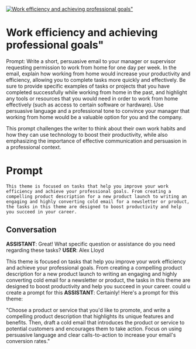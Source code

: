 
[![Work efficiency and achieving professional goals"](https://flow-prompt-covers.s3.us-west-1.amazonaws.com/icon/vintage/vint_7.png)]()
# Work efficiency and achieving professional goals" 
Prompt: Write a short, persuasive email to your manager or supervisor requesting permission to work from home for one day per week. In the email, explain how working from home would increase your productivity and efficiency, allowing you to complete tasks more quickly and effectively. Be sure to provide specific examples of tasks or projects that you have completed successfully while working from home in the past, and highlight any tools or resources that you would need in order to work from home effectively (such as access to certain software or hardware). Use persuasive language and a professional tone to convince your manager that working from home would be a valuable option for you and the company.



This prompt challenges the writer to think about their own work habits and how they can use technology to boost their productivity, while also emphasizing the importance of effective communication and persuasion in a professional context.

# Prompt

```
This theme is focused on tasks that help you improve your work efficiency and achieve your professional goals. From creating a compelling product description for a new product launch to writing an engaging and highly converting cold email for a newsletter or product, the tasks in this theme are designed to boost productivity and help you succeed in your career.
```

## Conversation

**ASSISTANT**: Great! What specific question or assistance do you need regarding these tasks?
**USER**: Alex Lloyd

This theme is focused on tasks that help you improve your work efficiency and achieve your professional goals. From creating a compelling product description for a new product launch to writing an engaging and highly converting cold email for a newsletter or product, the tasks in this theme are designed to boost productivity and help you succeed in your career. could u create a prompt for this
**ASSISTANT**: Certainly! Here's a prompt for this theme:



"Choose a product or service that you'd like to promote, and write a compelling product description that highlights its unique features and benefits. Then, draft a cold email that introduces the product or service to potential customers and encourages them to take action. Focus on using persuasive language and clear calls-to-action to increase your email's conversion rates."


